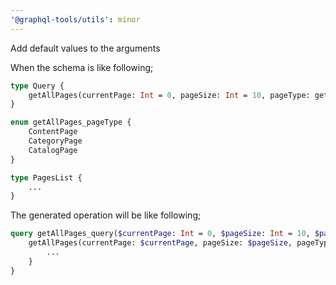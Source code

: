 ```yaml
---
'@graphql-tools/utils': minor
---
```


Add default values to the arguments

When the schema is like following;

```graphql
type Query {
    getAllPages(currentPage: Int = 0, pageSize: Int = 10, pageType: getAllPages_pageType = ContentPage, sort: String = "asc"): PagesList
}

enum getAllPages_pageType {
    ContentPage
    CategoryPage
    CatalogPage
}

type PagesList {
    ...
}
```

The generated operation will be like following;

```graphql
query getAllPages_query($currentPage: Int = 0, $pageSize: Int = 10, $pageType: getAllPages_pageType = ContentPage, $sort: String = "asc") {
    getAllPages(currentPage: $currentPage, pageSize: $pageSize, pageType: $pageType, sort: $sort) {
        ...
    }
}
```
